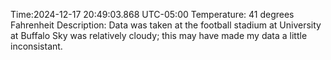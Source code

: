 Time:2024-12-17 20:49:03.868 UTC-05:00
Temperature: 41 degrees Fahrenheit
Description: Data was taken at the football stadium at University at Buffalo
Sky was relatively cloudy; this may have made my data a little inconsistant.